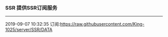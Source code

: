 ### SSR 提供SSR订阅服务
---
2019-09-07 10:32:35 订阅:https://raw.githubusercontent.com/King-1025/server/SSR/DATA
